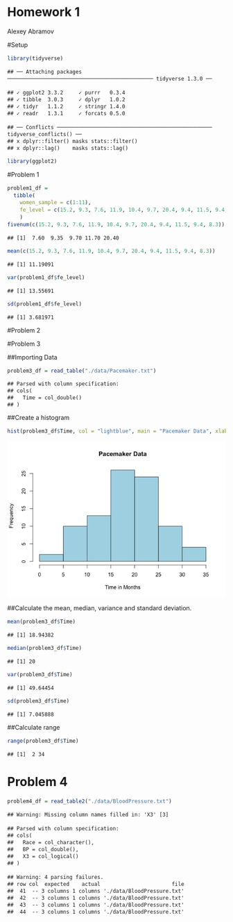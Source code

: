 Homework 1
================
Alexey Abramov

\#Setup

``` r
library(tidyverse)
```

    ## ── Attaching packages ─────────────────────────────────────────────── tidyverse 1.3.0 ──

    ## ✓ ggplot2 3.3.2     ✓ purrr   0.3.4
    ## ✓ tibble  3.0.3     ✓ dplyr   1.0.2
    ## ✓ tidyr   1.1.2     ✓ stringr 1.4.0
    ## ✓ readr   1.3.1     ✓ forcats 0.5.0

    ## ── Conflicts ────────────────────────────────────────────────── tidyverse_conflicts() ──
    ## x dplyr::filter() masks stats::filter()
    ## x dplyr::lag()    masks stats::lag()

``` r
library(ggplot2)
```

\#Problem 1

``` r
problem1_df = 
  tibble(
    women_sample = c(1:11),
    fe_level = c(15.2, 9.3, 7.6, 11.9, 10.4, 9.7, 20.4, 9.4, 11.5, 9.4, 8.3)
    )
fivenum(c(15.2, 9.3, 7.6, 11.9, 10.4, 9.7, 20.4, 9.4, 11.5, 9.4, 8.3))
```

    ## [1]  7.60  9.35  9.70 11.70 20.40

``` r
mean(c(15.2, 9.3, 7.6, 11.9, 10.4, 9.7, 20.4, 9.4, 11.5, 9.4, 8.3))
```

    ## [1] 11.19091

``` r
var(problem1_df$fe_level)
```

    ## [1] 13.55691

``` r
sd(problem1_df$fe_level)
```

    ## [1] 3.681971

\#Problem 2

\#Problem 3

\#\#Importing Data

``` r
problem3_df = read_table("./data/Pacemaker.txt")
```

    ## Parsed with column specification:
    ## cols(
    ##   Time = col_double()
    ## )

\#\#Create a histogram

``` r
hist(problem3_df$Time, col = "lightblue", main = "Pacemaker Data", xlab = "Time in Months")
```

![](template_files/figure-gfm/unnamed-chunk-4-1.png)<!-- -->

\#\#Calculate the mean, median, variance and standard deviation.

``` r
mean(problem3_df$Time)
```

    ## [1] 18.94382

``` r
median(problem3_df$Time)
```

    ## [1] 20

``` r
var(problem3_df$Time)
```

    ## [1] 49.64454

``` r
sd(problem3_df$Time)
```

    ## [1] 7.045888

\#\#Calculate range

``` r
range(problem3_df$Time)
```

    ## [1]  2 34

# Problem 4

``` r
problem4_df = read_table2("./data/BloodPressure.txt")
```

    ## Warning: Missing column names filled in: 'X3' [3]

    ## Parsed with column specification:
    ## cols(
    ##   Race = col_character(),
    ##   BP = col_double(),
    ##   X3 = col_logical()
    ## )

    ## Warning: 4 parsing failures.
    ## row col  expected    actual                       file
    ##  41  -- 3 columns 1 columns './data/BloodPressure.txt'
    ##  42  -- 3 columns 1 columns './data/BloodPressure.txt'
    ##  43  -- 3 columns 1 columns './data/BloodPressure.txt'
    ##  44  -- 3 columns 1 columns './data/BloodPressure.txt'
